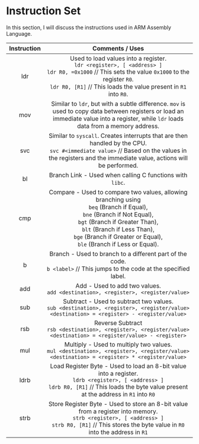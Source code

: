 # Instruction Set

In this section, I will discuss the instructions used in ARM Assembly Language.

| Instruction | Comments / Uses |
|:-:|:-:|
| ldr | Used to load values into a register. <br> `ldr <register>, [ <address> ]` <br> `ldr R0, =0x1000` // This sets the value `0x1000` to the register `R0`. <br> `ldr R0, [R1]` // This loads the value present in `R1` into `R0`. |
| mov | Similar to `ldr`, but with a subtle difference. `mov` is used to copy data between registers or load an immediate value into a register, while `ldr` loads data from a memory address. |
| svc | Similar to `syscall`. Creates interrupts that are then handled by the CPU. <br> `svc #<immediate value>` // Based on the values in the registers and the immediate value, actions will be performed. |
| bl | Branch Link - Used when calling C functions with `libc`. |
| cmp | Compare - Used to compare two values, allowing branching using <br> `beq` (Branch if Equal), <br> `bne` (Branch if Not Equal), <br> `bgt` (Branch if Greater Than), <br> `blt` (Branch if Less Than), <br> `bge` (Branch if Greater or Equal), <br> `ble` (Branch if Less or Equal). |
| b | Branch - Used to branch to a different part of the code. <br> `b <label>` // This jumps to the code at the specified label. |
| add | Add - Used to add two values. <br> `add <destination>, <register>, <register/value>` |
| sub | Subtract - Used to subtract two values. <br> `sub <destination>, <register>, <register/value>` <br> `<destination> = <register> - <register/value>` |
| rsb | Reverse Subtract <br> `rsb <destination>, <register>, <register/value>` <br> `<destination> = <register/value> - <register>` |
| mul | Multiply - Used to multiply two values. <br> `mul <destination>, <register>, <register/value>` <br> `<destination> = <register> * <register/value>` |
| ldrb | Load Register Byte - Used to load an 8-bit value into a register. <br> `ldrb <register>, [ <address> ]` <br> `ldrb R0, [R1]` // This loads the byte value present at the address in `R1` into `R0` |
| strb | Store Register Byte - Used to store an 8-bit value from a register into memory. <br> `strb <register>, [ <address> ]` <br> `strb R0, [R1]` // This stores the byte value in `R0` into the address in `R1` |